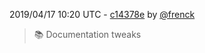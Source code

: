 2019/04/17 10:20 UTC - [c14378e](https://github.com/hassio-addons/addon-nginx-proxy-manager/commit/c14378e358518b9b8f4af0edc334a4eb8610c9c2) by [@frenck](https://github.com/frenck)
> :books: Documentation tweaks 

